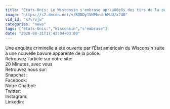```yaml
---
title: "Etats-Unis: Le Wisconsin s'embrase apr\u00e8s des tirs de la police sur un homme noir"
image: "https://s2.dmcdn.net/v/SQDDy1VHPhnd-hMUU/x240"
vid_id: "x7vrvjw"
categories: "news"
tags: ["Etats-Unis:","Wisconsin","s'embrase"]
date: "2020-08-31T17:42:04+03:00"
---
```

Une enquête criminelle a été ouverte par l’État américain du Wisconsin suite à une nouvelle bavure apparente de la police.   <br>Retrouvez l’article sur notre site:   <br>20 Minutes, avec vous    <br>Retrouvez nous sur:   <br>Snapchat :    <br>Facebook:    <br>Notre Chatbot:    <br>Twitter:    <br>Instagram:    <br>Linkedin: 
